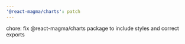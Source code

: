 ```yaml
---
'@react-magma/charts': patch
---
```


chore: fix @react-magma/charts package to include styles and correct exports
